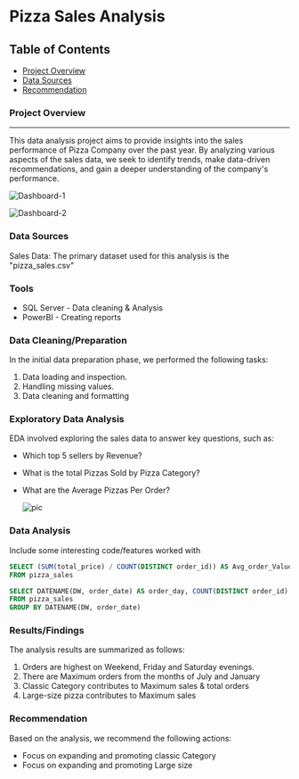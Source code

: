 # Pizza Sales Analysis

## Table of Contents

- [Project Overview](#project-overview)
- [Data Sources](#data-sources)
- [Recommendation](#recommendation)
### Project Overview
---

This data analysis project aims to provide insights into the sales performance of Pizza Company over the past year. By analyzing various aspects of the sales data, we seek to identify trends, make data-driven recommendations, and gain a deeper understanding of the company's performance.

![Dashboard-1](https://github.com/Omer-etiwie/Pizza-Sales/assets/171517937/4f13fc4f-910c-46b4-88d0-0d8066730726)

![Dashboard-2](https://github.com/Omer-etiwie/Pizza-Sales/assets/171517937/e2ee8aaa-facb-450c-8a69-a3cc70891b23)


### Data Sources

Sales Data: The primary dataset used for this analysis is the "pizza_sales.csv" 

### Tools

- SQL Server - Data cleaning & Analysis
-  PowerBI - Creating reports


### Data Cleaning/Preparation

In the initial data preparation phase, we performed the following tasks:
1. Data loading and inspection.
2. Handling missing values.
3. Data cleaning and formatting

### Exploratory Data Analysis

EDA involved exploring the sales data to answer key questions, such as:

- Which top 5 sellers by Revenue?
- What is the total Pizzas Sold by Pizza Category?
- What are the Average Pizzas Per Order?

  ![pic](https://github.com/Omer-etiwie/Pizza-Sales/assets/171517937/2e3767a9-3f15-42ab-9a1a-fe5f920561b6)


### Data Analysis

Include some interesting code/features worked with
  
  ```sql
  SELECT (SUM(total_price) / COUNT(DISTINCT order_id)) AS Avg_order_Value
  FROM pizza_sales
  ```

  ```sql
  SELECT DATENAME(DW, order_date) AS order_day, COUNT(DISTINCT order_id) AS total_orders 
  FROM pizza_sales
  GROUP BY DATENAME(DW, order_date)
  ```

### Results/Findings

The analysis results are summarized as follows:
1. Orders are highest on Weekend, Friday and Saturday evenings.
2. There are Maximum orders from the months of July and January
3. Classic Category contributes to Maximum sales & total orders
4. Large-size pizza contributes to Maximum sales

### Recommendation

Based on the analysis, we recommend the following actions:
- Focus on expanding and promoting classic Category
- Focus on expanding and promoting Large size

  



   


  








